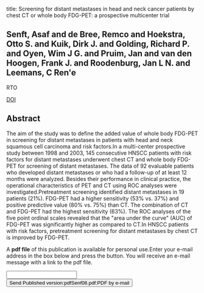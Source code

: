title: Screening for distant metastases in head and neck cancer patients by chest CT or whole body FDG-PET: a prospective multicenter trial

## Senft, Asaf and de Bree, Remco and Hoekstra, Otto S. and Kuik, Dirk J. and Golding, Richard P. and Oyen, Wim J G. and Pruim, Jan and van den Hoogen, Frank J. and Roodenburg, Jan L N. and Leemans, C Ren'e
RTO

<a href="https://doi.org/10.1016/j.radonc.2008.03.008">DOI</a>

## Abstract
The aim of the study was to define the added value of whole body FDG-PET in screening for distant metastases in patients with head and neck squamous cell carcinoma and risk factors.In a multi-center prospective study between 1998 and 2003, 145 consecutive HNSCC patients with risk factors for distant metastases underwent chest CT and whole body FDG-PET for screening of distant metastases. The data of 92 evaluable patients who developed distant metastases or who had a follow-up of at least 12 months were analyzed. Besides their performance in clinical practice, the operational characteristics of PET and CT using ROC analyses were investigated.Pretreatment screening identified distant metastases in 19 patients (21%). FDG-PET had a higher sensitivity (53% vs. 37%) and positive predictive value (80% vs. 75%) than CT. The combination of CT and FDG-PET had the highest sensitivity (63%). The ROC analyses of the five point ordinal scales revealed that the "area under the curve" (AUC) of FDG-PET was significantly higher as compared to CT.In HNSCC patients with risk factors, pretreatment screening for distant metastases by chest CT is improved by FDG-PET.

A <b>pdf file</b> of this publication is available for personal use.Enter your e-mail address in the box below and press the button. You will receive an e-mail message with a link to the pdf file.
<form action="sender.php">  <input type="text" name="email">  <input type="submit" value="Send Published version:pdfSenf08.pdf:PDF by e-mail"></form>